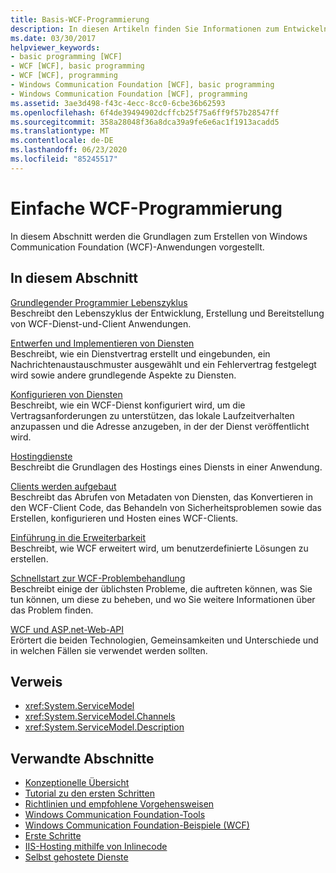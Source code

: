 ```yaml
---
title: Basis-WCF-Programmierung
description: In diesen Artikeln finden Sie Informationen zum Entwickeln von Windows Communication Foundation Anwendungen, vom grundlegenden Programmier Lebenszyklus bis zur Problembehandlung.
ms.date: 03/30/2017
helpviewer_keywords:
- basic programming [WCF]
- WCF [WCF], basic programming
- WCF [WCF], programming
- Windows Communication Foundation [WCF], basic programming
- Windows Communication Foundation [WCF], programming
ms.assetid: 3ae3d498-f43c-4ecc-8cc0-6cbe36b62593
ms.openlocfilehash: 6f4de39494902dcffcb25f75a6ff9f57b28547ff
ms.sourcegitcommit: 358a28048f36a8dca39a9fe6e6ac1f1913acadd5
ms.translationtype: MT
ms.contentlocale: de-DE
ms.lasthandoff: 06/23/2020
ms.locfileid: "85245517"
---
```

# <a name="basic-wcf-programming"></a>Einfache WCF-Programmierung

In diesem Abschnitt werden die Grundlagen zum Erstellen von Windows Communication Foundation (WCF)-Anwendungen vorgestellt.

## <a name="in-this-section"></a>In diesem Abschnitt

 [Grundlegender Programmier Lebenszyklus](basic-programming-lifecycle.md)\
 Beschreibt den Lebenszyklus der Entwicklung, Erstellung und Bereitstellung von WCF-Dienst-und-Client Anwendungen.

 [Entwerfen und Implementieren von Diensten](designing-and-implementing-services.md)\
 Beschreibt, wie ein Dienstvertrag erstellt und eingebunden, ein Nachrichtenaustauschmuster ausgewählt und ein Fehlervertrag festgelegt wird sowie andere grundlegende Aspekte zu Diensten.

 [Konfigurieren von Diensten](configuring-services.md)\
 Beschreibt, wie ein WCF-Dienst konfiguriert wird, um die Vertragsanforderungen zu unterstützen, das lokale Laufzeitverhalten anzupassen und die Adresse anzugeben, in der der Dienst veröffentlicht wird.

 [Hostingdienste](hosting-services.md)\
 Beschreibt die Grundlagen des Hostings eines Diensts in einer Anwendung.

 [Clients werden aufgebaut](building-clients.md)\
 Beschreibt das Abrufen von Metadaten von Diensten, das Konvertieren in den WCF-Client Code, das Behandeln von Sicherheitsproblemen sowie das Erstellen, konfigurieren und Hosten eines WCF-Clients.

 [Einführung in die Erweiterbarkeit](introduction-to-extensibility.md)\
 Beschreibt, wie WCF erweitert wird, um benutzerdefinierte Lösungen zu erstellen.

 [Schnellstart zur WCF-Problembehandlung](wcf-troubleshooting-quickstart.md)\
 Beschreibt einige der üblichsten Probleme, die auftreten können, was Sie tun können, um diese zu beheben, und wo Sie weitere Informationen über das Problem finden.

 [WCF und ASP.net-Web-API](wcf-and-aspnet-web-api.md)\
 Erörtert die beiden Technologien, Gemeinsamkeiten und Unterschiede und in welchen Fällen sie verwendet werden sollten.

## <a name="reference"></a>Verweis

- <xref:System.ServiceModel>
- <xref:System.ServiceModel.Channels>
- <xref:System.ServiceModel.Description>

## <a name="related-sections"></a>Verwandte Abschnitte

- [Konzeptionelle Übersicht](conceptual-overview.md)
- [Tutorial zu den ersten Schritten](getting-started-tutorial.md)
- [Richtlinien und empfohlene Vorgehensweisen](guidelines-and-best-practices.md)
- [Windows Communication Foundation-Tools](tools.md)
- [Windows Communication Foundation-Beispiele (WCF)](./samples/index.md)
- [Erste Schritte](./samples/getting-started-sample.md)
- [IIS-Hosting mithilfe von Inlinecode](./samples/iis-hosting-using-inline-code.md)
- [Selbst gehostete Dienste](./samples/self-host.md)

